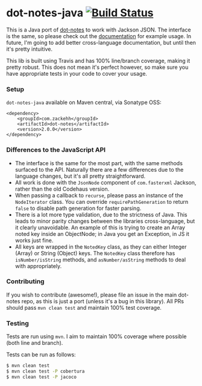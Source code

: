 dot-notes-java [![Build Status](https://travis-ci.org/zackehh/dot-notes-java.svg?branch=master)](https://travis-ci.org/zackehh/dot-notes-java)
==============

This is a Java port of [dot-notes](http://github.com/zackehh/dot-notes) to work with Jackson JSON. The interface is the same, so please check out the [documentation](https://github.com/zackehh/dot-notes/wiki) for example usage. In future, I'm going to add better cross-language documentation, but until then it's pretty intuitive.

This lib is built using Travis and has 100% line/branch coverage, making it pretty robust. This does not mean it's perfect however, so make sure you have appropriate tests in your code to cover your usage.

### Setup

`dot-notes-java` available on Maven central, via Sonatype OSS:

```
<dependency>
    <groupId>com.zackehh</groupId>
    <artifactId>dot-notes</artifactId>
    <version>2.0.0</version>
</dependency>
```

### Differences to the JavaScript API

- The interface is the same for the most part, with the same methods surfaced to the API. Naturally there are a few differences due to the language changes, but it's all pretty straightforward.
- All work is done with the `JsonNode` component of `com.fasterxml` Jackson, rather than the old Codehaus version. 
- When passing a callback to `recurse`, please pass an instance of the `NodeIterator` class. You can override `requirePathGeneration` to return `false` to disable path generation for faster parsing.
- There is a lot more type validation, due to the strictness of Java. This leads to minor parity changes between the libraries cross-language, but it clearly unavoidable. An example of this is trying to create an Array noted key inside an ObjectNode; in Java you get an Exception, in JS it works just fine.
- All keys are wrapped in the `NotedKey` class, as they can either Integer (Array) or String (Object) keys. The `NotedKey` class therefore has `isNumber/isString` methods, and `asNumber/asString` methods to deal with appropriately. 

### Contributing

If you wish to contribute (awesome!), please file an issue in the main dot-notes repo, as this is just a port (unless it's a bug in this library). All PRs should pass `mvn clean test` and maintain 100% test coverage.

### Testing

Tests are run using `mvn`. I aim to maintain 100% coverage where possible (both line and branch).

Tests can be run as follows:

```bash
$ mvn clean test
$ mvn clean test -P cobertura
$ mvn clean test -P jacoco
```